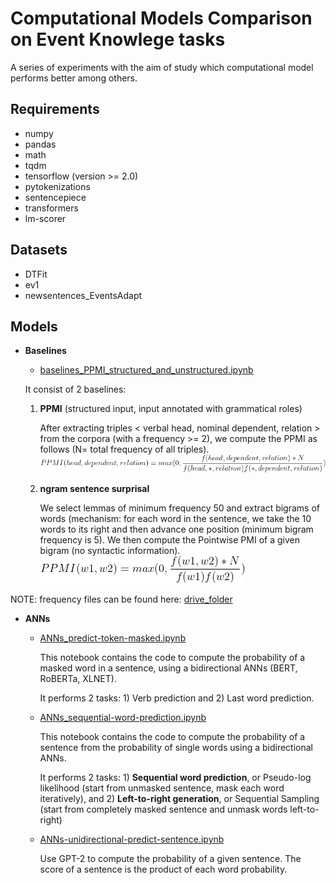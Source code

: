 # Computational Models Comparison on Event Knowlege tasks

A series of experiments with the aim of study which computational model performs better among others.

## Requirements
- numpy
- pandas
- math
- tqdm
- tensorflow (version >= 2.0)
- pytokenizations
- sentencepiece
- transformers
- lm-scorer

## Datasets
- DTFit
- ev1
- newsentences_EventsAdapt

## Models

- **Baselines**
   + [baselines_PPMI_structured_and_unstructured.ipynb](https://github.com/giuliarambelli/Event_Knowledge_Model_Comparison/blob/master/baselines_PPMI_structured_and_unstructured.ipynb) 

   It consist of 2 baselines:
   
   1. **PPMI** (structured input, input annotated with grammatical roles)    
   
      After extracting triples < verbal head, nominal dependent, relation > from the corpora (with a frequency >= 2), we compute the PPMI as follows 
      (N= total frequency of all triples).
      ![ppmi baseline 1](https://github.com/giuliarambelli/Event_Knowledge_Model_Comparison/blob/master/img/baseline1.gif)

   2. **ngram sentence surprisal**
   
      We select lemmas of minimum frequency 50 and extract bigrams of words (mechanism: for each word in the sentence, we take the 10 words to its right and then advance one position (minimum bigram frequency is 5). We then compute the Pointwise PMI of a given bigram (no syntactic information).
      ![ppmi baseline 2](https://github.com/giuliarambelli/Event_Knowledge_Model_Comparison/blob/master/img/baseline2.gif)

NOTE: frequency files can be found here: [drive_folder](https://drive.google.com/drive/folders/1MK2Ff3LqXuTwIQe9ukXmhIQDWUcFIoO_?usp=sharing) 

- **ANNs**
   + [ANNs_predict-token-masked.ipynb](https://github.com/giuliarambelli/Event_Knowledge_Model_Comparison/blob/master/ANNs_predict-token-masked.ipynb)
   
     This notebook contains the code to compute the probability of a masked word in a sentence, using a bidirectional ANNs (BERT, RoBERTa, XLNET).
     
     It performs 2 tasks: 1) Verb prediction  and 2) Last word prediction.
   + [ANNs_sequential-word-prediction.ipynb](https://github.com/giuliarambelli/Event_Knowledge_Model_Comparison/blob/master/ANNs_sequential-word-prediction.ipynb)
   
      This notebook contains the code to compute the probability of a sentence from the probability of single words using a bidirectional ANNs.
      
      It performs 2 tasks: 1) **Sequential word prediction**, or Pseudo-log likelihood (start from unmasked sentence, mask each word iteratively), and 2) **Left-to-right generation**, or Sequential Sampling (start from completely masked sentence and unmask words left-to-right)
    
   + [ANNs-unidirectional-predict-sentence.ipynb](https://github.com/giuliarambelli/Event_Knowledge_Model_Comparison/blob/master/ANNs-unidirectional-predict-sentence.ipynb)
   
      Use GPT-2 to compute the probability of a given sentence. The score of a sentence is the product of each word probability.


